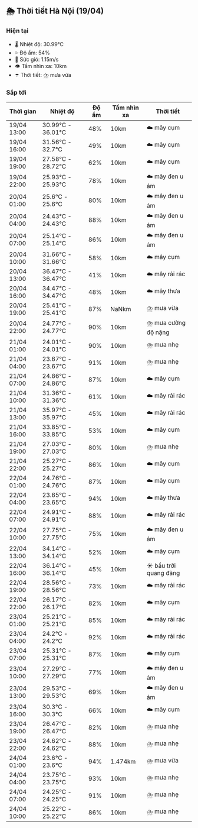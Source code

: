 ## 🌦️ Thời tiết Hà Nội (19/04)

### Hiện tại

- 🌡️ Nhiệt độ: 30.99℃
- 💦 Độ ẩm: 54%
- 💨 Sức gió: 1.15m/s
- 👁️ Tầm nhìn xa: 10km
- ☂️ Thời tiết: ⛈️ mưa vừa

### Sắp tới

| Thời gian | Nhiệt độ | Độ ẩm | Tầm nhìn xa | Thời tiết |
| --- | --- | --- | --- | --- |
| 19/04 13:00 | 30.99℃ - 36.01℃ | 48% | 10km | ☁️ mây cụm |
| 19/04 16:00 | 31.56℃ - 32.7℃ | 49% | 10km | ☁️ mây cụm |
| 19/04 19:00 | 27.58℃ - 28.72℃ | 62% | 10km | ☁️ mây cụm |
| 19/04 22:00 | 25.93℃ - 25.93℃ | 78% | 10km | ☁️ mây đen u ám |
| 20/04 01:00 | 25.6℃ - 25.6℃ | 80% | 10km | ☁️ mây đen u ám |
| 20/04 04:00 | 24.43℃ - 24.43℃ | 88% | 10km | ☁️ mây đen u ám |
| 20/04 07:00 | 25.14℃ - 25.14℃ | 86% | 10km | ☁️ mây đen u ám |
| 20/04 10:00 | 31.66℃ - 31.66℃ | 58% | 10km | ☁️ mây cụm |
| 20/04 13:00 | 36.47℃ - 36.47℃ | 41% | 10km | ☁️ mây rải rác |
| 20/04 16:00 | 34.47℃ - 34.47℃ | 48% | 10km | ☁️ mây thưa |
| 20/04 19:00 | 25.41℃ - 25.41℃ | 87% | NaNkm | ⛈️ mưa vừa |
| 20/04 22:00 | 24.77℃ - 24.77℃ | 90% | 10km | ⛈️ mưa cường độ nặng |
| 21/04 01:00 | 24.01℃ - 24.01℃ | 90% | 10km | ⛈️ mưa nhẹ |
| 21/04 04:00 | 23.67℃ - 23.67℃ | 91% | 10km | ⛈️ mưa nhẹ |
| 21/04 07:00 | 24.86℃ - 24.86℃ | 87% | 10km | ☁️ mây cụm |
| 21/04 10:00 | 31.36℃ - 31.36℃ | 61% | 10km | ☁️ mây rải rác |
| 21/04 13:00 | 35.97℃ - 35.97℃ | 45% | 10km | ☁️ mây rải rác |
| 21/04 16:00 | 33.85℃ - 33.85℃ | 53% | 10km | ☁️ mây cụm |
| 21/04 19:00 | 27.03℃ - 27.03℃ | 80% | 10km | ⛈️ mưa nhẹ |
| 21/04 22:00 | 25.27℃ - 25.27℃ | 86% | 10km | ☁️ mây cụm |
| 22/04 01:00 | 24.76℃ - 24.76℃ | 87% | 10km | ☁️ mây cụm |
| 22/04 04:00 | 23.65℃ - 23.65℃ | 94% | 10km | ☁️ mây thưa |
| 22/04 07:00 | 24.91℃ - 24.91℃ | 88% | 10km | ☁️ mây rải rác |
| 22/04 10:00 | 27.75℃ - 27.75℃ | 75% | 10km | ☁️ mây đen u ám |
| 22/04 13:00 | 34.14℃ - 34.14℃ | 52% | 10km | ☁️ mây cụm |
| 22/04 16:00 | 36.14℃ - 36.14℃ | 45% | 10km | ☀️ bầu trời quang đãng |
| 22/04 19:00 | 28.56℃ - 28.56℃ | 73% | 10km | ☁️ mây rải rác |
| 22/04 22:00 | 26.17℃ - 26.17℃ | 82% | 10km | ☁️ mây cụm |
| 23/04 01:00 | 25.21℃ - 25.21℃ | 85% | 10km | ☁️ mây rải rác |
| 23/04 04:00 | 24.2℃ - 24.2℃ | 92% | 10km | ☁️ mây rải rác |
| 23/04 07:00 | 25.31℃ - 25.31℃ | 87% | 10km | ☁️ mây cụm |
| 23/04 10:00 | 27.29℃ - 27.29℃ | 77% | 10km | ☁️ mây đen u ám |
| 23/04 13:00 | 29.53℃ - 29.53℃ | 69% | 10km | ☁️ mây đen u ám |
| 23/04 16:00 | 30.3℃ - 30.3℃ | 66% | 10km | ☁️ mây cụm |
| 23/04 19:00 | 26.47℃ - 26.47℃ | 82% | 10km | ⛈️ mưa nhẹ |
| 23/04 22:00 | 24.62℃ - 24.62℃ | 88% | 10km | ⛈️ mưa nhẹ |
| 24/04 01:00 | 23.6℃ - 23.6℃ | 94% | 1.474km | ⛈️ mưa vừa |
| 24/04 04:00 | 23.75℃ - 23.75℃ | 93% | 10km | ⛈️ mưa nhẹ |
| 24/04 07:00 | 24.25℃ - 24.25℃ | 91% | 10km | ⛈️ mưa nhẹ |
| 24/04 10:00 | 25.22℃ - 25.22℃ | 86% | 10km | ⛈️ mưa nhẹ |
